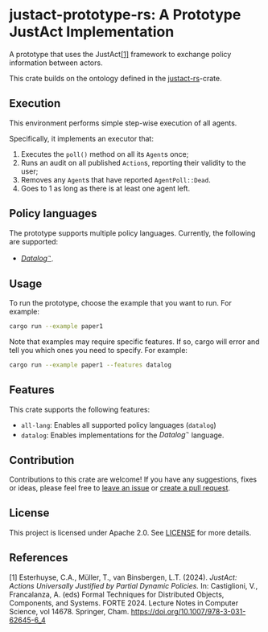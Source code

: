 # justact-prototype-rs: A Prototype JustAct Implementation
A prototype that uses the JustAct[\[1\]](#references) framework to exchange policy information between actors.

This crate builds on the ontology defined in the [justact-rs](https://github.com/Lut99/justact-rs)-crate.


## Execution
This environment performs simple step-wise execution of all agents.

Specifically, it implements an executor that:
1. Executes the `poll()` method on all its `Agent`s once;
2. Runs an audit on all published `Action`s, reporting their validity to the user;
3. Removes any `Agent`s that have reported `AgentPoll::Dead`.
4. Goes to 1 as long as there is at least one agent left.


## Policy languages
The prototype supports multiple policy languages. Currently, the following are supported:
- [$Datalog^\neg$](https://github.com/Lut99/datalog-rs).


## Usage
To run the prototype, choose the example that you want to run. For example:
```sh
cargo run --example paper1
```

Note that examples may require specific features. If so, cargo will error and tell you which ones you need to specify. For example:
```sh
cargo run --example paper1 --features datalog
```


## Features
This crate supports the following features:
- `all-lang`: Enables all supported policy languages (`datalog`)
- `datalog`: Enables implementations for the $Datalog^\neg$ language.


## Contribution
Contributions to this crate are welcome! If you have any suggestions, fixes or ideas, please feel free to [leave an issue](/Lut99/justact-prototype-rs/issues) or [create a pull request](/Lut99/justact-prototype-rs/pulls).


## License
This project is licensed under Apache 2.0. See [LICENSE](./LICENSE) for more details.


## References
\[1\] Esterhuyse, C.A., Müller, T., van Binsbergen, L.T. (2024). _JustAct: Actions Universally Justified by Partial Dynamic Policies._ In: Castiglioni, V., Francalanza, A. (eds) Formal Techniques for Distributed Objects, Components, and Systems. FORTE 2024. Lecture Notes in Computer Science, vol 14678. Springer, Cham. <https://doi.org/10.1007/978-3-031-62645-6_4>
